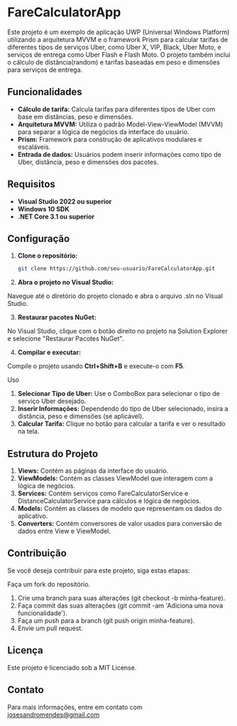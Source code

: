 # FareCalculatorApp

Este projeto é um exemplo de aplicação UWP (Universal Windows Platform) utilizando a arquitetura MVVM e o framework Prism para calcular tarifas de diferentes tipos de serviços Uber, como Uber X, VIP, Black, Uber Moto, e serviços de entrega como Uber Flash e Flash Moto. O projeto também inclui o cálculo de distância(random) e tarifas baseadas em peso e dimensões para serviços de entrega.

## Funcionalidades

- **Cálculo de tarifa:** Calcula tarifas para diferentes tipos de Uber com base em distâncias, peso e dimensões.
- **Arquitetura MVVM:** Utiliza o padrão Model-View-ViewModel (MVVM) para separar a lógica de negócios da interface do usuário.
- **Prism:** Framework para construção de aplicativos modulares e escaláveis.
- **Entrada de dados:** Usuários podem inserir informações como tipo de Uber, distância, peso e dimensões dos pacotes.

## Requisitos

- **Visual Studio 2022 ou superior**
- **Windows 10 SDK**
- **.NET Core 3.1 ou superior**

## Configuração

1. **Clone o repositório:**

   ```bash
   git clone https://github.com/seu-usuario/FareCalculatorApp.git
   
2. **Abra o projeto no Visual Studio:**

Navegue até o diretório do projeto clonado e abra o arquivo .sln no Visual Studio.

3. **Restaurar pacotes NuGet:**

No Visual Studio, clique com o botão direito no projeto na Solution Explorer e selecione "Restaurar Pacotes NuGet".

4. **Compilar e executar:**

Compile o projeto usando **Ctrl+Shift+B** e execute-o com **F5**.

Uso

1. **Selecionar Tipo de Uber:** Use o ComboBox para selecionar o tipo de serviço Uber desejado.
2. **Inserir Informações:** Dependendo do tipo de Uber selecionado, insira a distância, peso e dimensões (se aplicável).
3. **Calcular Tarifa:** Clique no botão para calcular a tarifa e ver o resultado na tela.

## Estrutura do Projeto

1. **Views:** Contém as páginas da interface do usuário.
2. **ViewModels:** Contém as classes ViewModel que interagem com a lógica de negócios.
3. **Services:** Contém serviços como FareCalculatorService e DistanceCalculatorService para cálculos e lógica de negócios.
4. **Models:** Contém as classes de modelo que representam os dados do aplicativo.
5. **Converters:** Contém conversores de valor usados para conversão de dados entre View e ViewModel.

## Contribuição
Se você deseja contribuir para este projeto, siga estas etapas:

Faça um fork do repositório.
1. Crie uma branch para suas alterações (git checkout -b minha-feature).
2. Faça commit das suas alterações (git commit -am 'Adiciona uma nova funcionalidade').
3. Faça um push para a branch (git push origin minha-feature).
4. Envie um pull request.

## Licença
Este projeto é licenciado sob a MIT License.

## Contato
Para mais informações, entre em contato com josesandromendes@gmail.com

